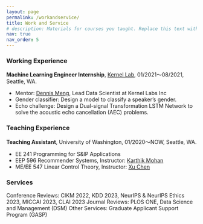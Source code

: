```yaml
---
layout: page
permalink: /workandservice/
title: Work and Service
# description: Materials for courses you taught. Replace this text with your description.
nav: true
nav_order: 5
---
```


### **Working Experience**
**Machine Learning Engineer Internship**, [Kernel Lab](https://kernellabs.io/), 01/2021～08/2021, Seattle, WA.

- Mentor: [Dennis Meng](https://kernellabs.io/), Lead Data Scientist at Kernel Labs Inc
- Gender classifier: Design a model to classify a speaker’s gender.
- Echo challenge: Design a Dual-signal Transformation LSTM Network to solve the acoustic echo cancellation (AEC) problems.

### **Teaching Experience**
**Teaching Assistant**, University of Washington, 01/2020～NOW, Seattle, WA.
- EE 241 Programming for S&IP Applications
- EEP 596 Recommender Systems, Instructor: [Karthik Mohan](https://www.ece.uw.edu/people/karthik-mohan/)
- ME/EE 547 Linear Control Theory, Instructor: [Xu Chen](https://www.macslab.xyz/)

### **Services**
Conference Reviews: CIKM 2022, KDD 2023, NeurIPS & NeurIPS Ethics 2023, MICCAI 2023, CLAI 2023
Journal Reviews: PLOS ONE, Data Science and Management (DSM)
Other Services: Graduate Applicant Support Program (GASP) 
